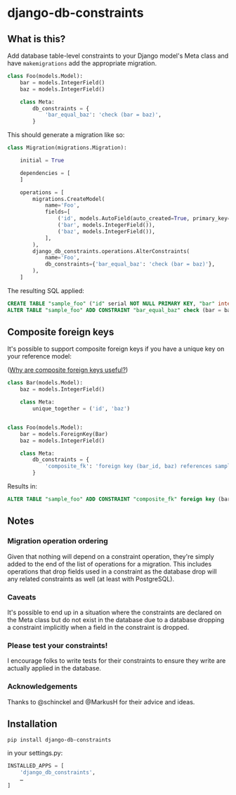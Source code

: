 # django-db-constraints

## What is this?

Add database table-level constraints to your Django model's Meta class and have `makemigrations` add the appropriate migration.

```python
class Foo(models.Model):
    bar = models.IntegerField()
    baz = models.IntegerField()

    class Meta:
        db_constraints = {
            'bar_equal_baz': 'check (bar = baz)',
        }
```

This should generate a migration like so:

```python
class Migration(migrations.Migration):

    initial = True

    dependencies = [
    ]

    operations = [
        migrations.CreateModel(
            name='Foo',
            fields=[
                ('id', models.AutoField(auto_created=True, primary_key=True, serialize=False, verbose_name='ID')),
                ('bar', models.IntegerField()),
                ('baz', models.IntegerField()),
            ],
        ),
        django_db_constraints.operations.AlterConstraints(
            name='Foo',
            db_constraints={'bar_equal_baz': 'check (bar = baz)'},
        ),
    ]
```

The resulting SQL applied:

```sql
CREATE TABLE "sample_foo" ("id" serial NOT NULL PRIMARY KEY, "bar" integer NOT NULL, "baz" integer NOT NULL)
ALTER TABLE "sample_foo" ADD CONSTRAINT "bar_equal_baz" check (bar = baz)
```

## Composite foreign keys

It's possible to support composite foreign keys if you have a unique key on your reference model:

([Why are composite foreign keys useful?](https://github.com/rapilabs/blog/blob/master/articles/same-parent-db-pattern.md))

```python
class Bar(models.Model):
    baz = models.IntegerField()

    class Meta:
        unique_together = ('id', 'baz')


class Foo(models.Model):
    bar = models.ForeignKey(Bar)
    baz = models.IntegerField()

    class Meta:
        db_constraints = {
            'composite_fk': 'foreign key (bar_id, baz) references sample_bar (id, baz)',
        }
```

Results in:

```sql
ALTER TABLE "sample_foo" ADD CONSTRAINT "composite_fk" foreign key (bar_id, baz) references sample_bar (id, baz)
```

## Notes

### Migration operation ordering

Given that nothing will depend on a constraint operation, they're simply added to the end of the list of operations
for a migration.  This includes operations that drop fields used in a constraint as the database drop will any related
constraints as well (at least with PostgreSQL).

### Caveats

It's possible to end up in a situation where the constraints are declared on the Meta class but do not exist in the database
due to a database dropping a constraint implicitly when a field in the constraint is dropped.

### Please test your constraints!

I encourage folks to write tests for their constraints to ensure they write are actually applied in the database.

### Acknowledgements

Thanks to @schinckel and @MarkusH for their advice and ideas.

## Installation

```
pip install django-db-constraints
```

in your settings.py:

```python
INSTALLED_APPS = [
    'django_db_constraints',
    …
]
```
